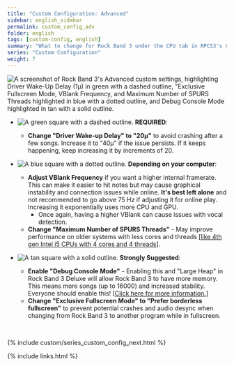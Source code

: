 ```yaml
---
title: "Custom Configuration: Advanced"
sidebar: english_sidebar
permalink: custom_config_adv
folder: english
tags: [custom-config, english]
summary: "What to change for Rock Band 3 under the CPU tab in RPCS3's Custom Configuration."
series: "Custom Configuration"
weight: 7
---
```


![A screenshot of Rock Band 3's Advanced custom settings, highlighting Driver Wake-Up Delay (1µ) in green with a dashed outline, "Exclusive Fullscreen Mode, VBlank Frequency, and Maximum Number of SPURS Threads highlighted in blue with a dotted outline, and Debug Console Mode highlighted in tan with a solid outline.](https://rb3pc.milohax.org/images/cust/advanced.png "Advanced")

* ![A green square with a dashed outline.](https://rb3pc.milohax.org/images/cust/smallgreen.png "Green Square") **REQUIRED**: 
	* **Change "Driver Wake-up Delay" to "20µ"** to avoid crashing after a few songs. Increase it to "40µ" if the issue persists. If it keeps happening, keep increasing it by increments of 20.

* ![A blue square with a dotted outline.](https://rb3pc.milohax.org/images/cust/smallblue.png "Tan Square") **Depending on your computer**: 
	* **Adjust VBlank Frequency** if you want a higher internal framerate. This can make it easier to hit notes but may cause graphical instability and connection issues while online. **It's best left alone** and not recommended to go above 75 Hz if adjusting it for online play. Increasing it exponentially uses more CPU and GPU.
		* Once again, having a higher VBlank can cause issues with vocal detection.
	* **Change "Maximum Number of SPURS Threads"** - May improve performance on older systems with less cores and threads [[like 4th gen Intel i5 CPUs with 4 cores and 4 threads]](https://github.com/hmxmilohax/rb3-pc/issues/12#issue-1955946005).

* ![A tan square with a solid outline.](https://rb3pc.milohax.org/images/cust/smalltan.png "Tan Square") **Strongly Suggested**: 
	* **Enable "Debug Console Mode"** - Enabling this and "Large Heap" in Rock Band 3 Deluxe will allow Rock Band 3  to have more memory. This means more songs (up to 16000) and increased stability. Everyone should enable this! [[Click here for more information.]](https://rb3pc.milohax.org/adv_himem)
	* **Change "Exclusive Fullscreen Mode" to "Prefer borderless fullscreen"** to prevent potential crashes and audio desync when changing from Rock Band 3 to another program while in fullscreen.

<br/>

{% include custom/series_custom_config_next.html %}

{% include links.html %}